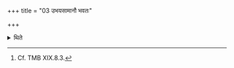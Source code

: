 +++
title = "03 उभयसामानौ भवतः"

+++

<details><summary>थिते</summary>

3. In both these sacrifices both the Sāmans (viz. Br̥hat and Rathantara) are used[^1].  

[^1]: Cf. TMB XIX.8.3. 
</details>
